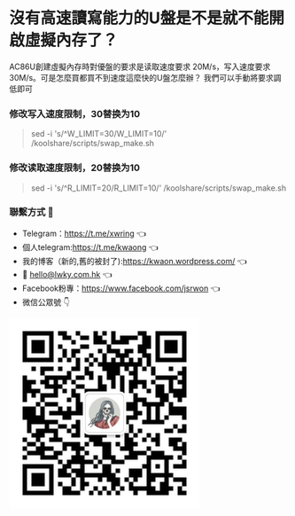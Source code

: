 # 沒有高速讀寫能力的U盤是不是就不能開啟虛擬內存了？

AC86U創建虛擬內存時對優盤的要求是读取速度要求 20M/s，写入速度要求 30M/s。可是怎麼買都買不到速度這麼快的U盤怎麼辦？ 我們可以手動將要求調低即可


### 修改写入速度限制，30替换为10
> sed -i 's/^W_LIMIT=30/W_LIMIT=10/' /koolshare/scripts/swap_make.sh

### 修改读取速度限制，20替换为10
> sed -i 's/^R_LIMIT=20/R_LIMIT=10/' /koolshare/scripts/swap_make.sh

### 聯繫方式 :bell:

- Telegram：https://t.me/xwring :point_left:
- 個人telegram:https://t.me/kwaong 👈
- 我的博客（新的,舊的被封了):https://kwaon.wordpress.com/ 👈
- :email: hello@lwky.com.hk :point_left:
- Facebook粉專：https://www.facebook.com/jsrwon :point_left:
- 微信公眾號 :point_down:

![image](https://github.com/hkjswong/shadowsocksR-setup/blob/master/%E5%BE%AE%E4%BF%A1%E5%85%AC%E7%9C%BE%E8%99%9F.jpg)
